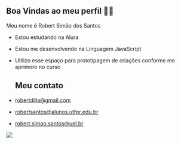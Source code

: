 ## Boa Vindas ao meu perfil 👨‍🎓

Meu nome é Robert Simão dos Santos

- Estou estudando na Alura
- Estou me desenvolvendo na Linguagem JavaScript
- Utilizo esse espaço para prototipagem de criações conforme me aprimoro no curso

  ## Meu contato
  
 - robertdilla@gmail.com  
 - robertsantos@alunos.utfpr.edu.br  
 - robert.simao.santos@uel.br
  
![](https://media1.tenor.com/m/DDPfsplKF5EAAAAC/yes-yas.gif)
